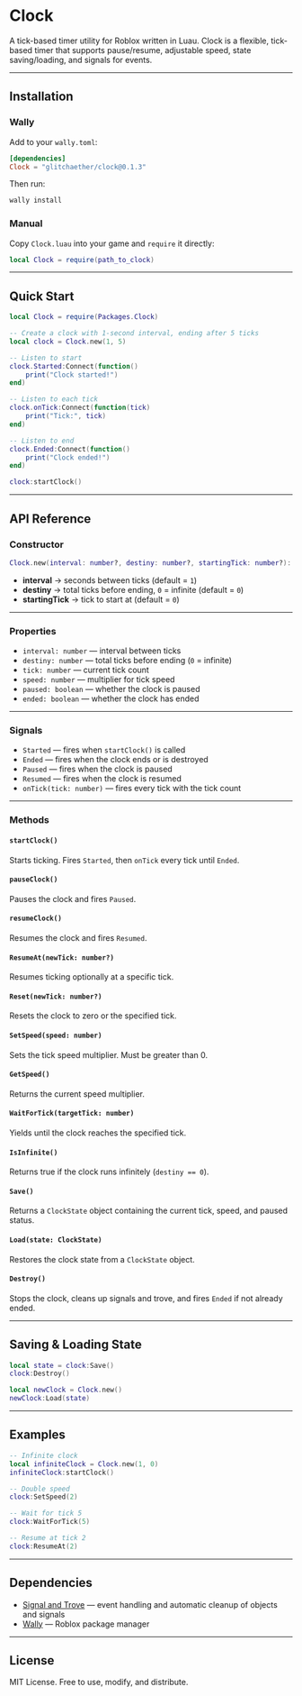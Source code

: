 # Clock

A tick-based timer utility for Roblox written in Luau.
Clock is a flexible, tick-based timer that supports pause/resume, adjustable speed, state saving/loading, and signals for events.

---

## Installation

### Wally

Add to your `wally.toml`:

```toml
[dependencies]
Clock = "glitchaether/clock@0.1.3"
```

Then run:

```bash
wally install
```

### Manual

Copy `Clock.luau` into your game and `require` it directly:

```lua
local Clock = require(path_to_clock)
```

---

## Quick Start

```lua
local Clock = require(Packages.Clock)

-- Create a clock with 1-second interval, ending after 5 ticks
local clock = Clock.new(1, 5)

-- Listen to start
clock.Started:Connect(function()
    print("Clock started!")
end)

-- Listen to each tick
clock.onTick:Connect(function(tick)
    print("Tick:", tick)
end)

-- Listen to end
clock.Ended:Connect(function()
    print("Clock ended!")
end)

clock:startClock()
```

---

## API Reference

### Constructor

```lua
Clock.new(interval: number?, destiny: number?, startingTick: number?): Clock
```

* **interval** → seconds between ticks (default = `1`)
* **destiny** → total ticks before ending, `0` = infinite (default = `0`)
* **startingTick** → tick to start at (default = `0`)

---

### Properties

* `interval: number` — interval between ticks
* `destiny: number` — total ticks before ending (`0` = infinite)
* `tick: number` — current tick count
* `speed: number` — multiplier for tick speed
* `paused: boolean` — whether the clock is paused
* `ended: boolean` — whether the clock has ended

---

### Signals

* `Started` — fires when `startClock()` is called
* `Ended` — fires when the clock ends or is destroyed
* `Paused` — fires when the clock is paused
* `Resumed` — fires when the clock is resumed
* `onTick(tick: number)` — fires every tick with the tick count

---

### Methods

#### `startClock()`

Starts ticking. Fires `Started`, then `onTick` every tick until `Ended`.

#### `pauseClock()`

Pauses the clock and fires `Paused`.

#### `resumeClock()`

Resumes the clock and fires `Resumed`.

#### `ResumeAt(newTick: number?)`

Resumes ticking optionally at a specific tick.

#### `Reset(newTick: number?)`

Resets the clock to zero or the specified tick.

#### `SetSpeed(speed: number)`

Sets the tick speed multiplier. Must be greater than 0.

#### `GetSpeed()`

Returns the current speed multiplier.

#### `WaitForTick(targetTick: number)`

Yields until the clock reaches the specified tick.

#### `IsInfinite()`

Returns true if the clock runs infinitely (`destiny == 0`).

#### `Save()`

Returns a `ClockState` object containing the current tick, speed, and paused status.

#### `Load(state: ClockState)`

Restores the clock state from a `ClockState` object.

#### `Destroy()`

Stops the clock, cleans up signals and trove, and fires `Ended` if not already ended.

---

## Saving & Loading State

```lua
local state = clock:Save()
clock:Destroy()

local newClock = Clock.new()
newClock:Load(state)
```

---

## Examples

```lua
-- Infinite clock
local infiniteClock = Clock.new(1, 0)
infiniteClock:startClock()

-- Double speed
clock:SetSpeed(2)

-- Wait for tick 5
clock:WaitForTick(5)

-- Resume at tick 2
clock:ResumeAt(2)
```

---

## Dependencies

* [Signal and Trove](https://github.com/Sleitnick/RbxUtil) — event handling and automatic cleanup of objects and signals
* [Wally](https://wally.run/) — Roblox package manager

---

## License

MIT License. Free to use, modify, and distribute.
